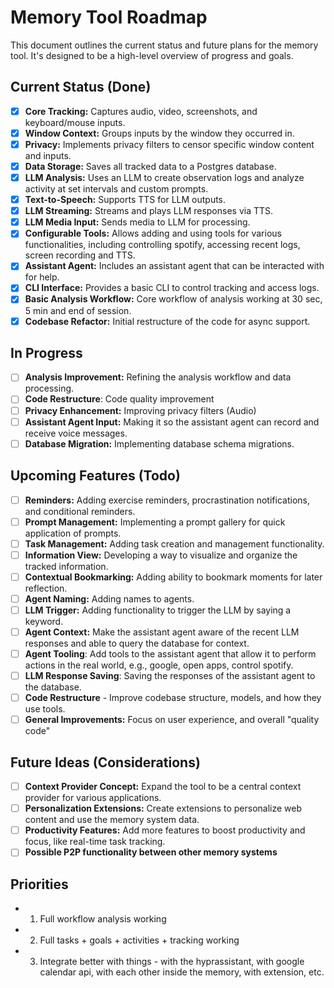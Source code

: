 # Memory Tool Roadmap

This document outlines the current status and future plans for the memory tool. It's designed to be a high-level overview of progress and goals.

## Current Status (Done)

*   [x] **Core Tracking:** Captures audio, video, screenshots, and keyboard/mouse inputs.
*   [x] **Window Context:** Groups inputs by the window they occurred in.
*   [x] **Privacy:** Implements privacy filters to censor specific window content and inputs.
*   [x] **Data Storage:** Saves all tracked data to a Postgres database.
*   [x] **LLM Analysis:** Uses an LLM to create observation logs and analyze activity at set intervals and custom prompts.
*   [x] **Text-to-Speech:** Supports TTS for LLM outputs.
*   [x] **LLM Streaming:** Streams and plays LLM responses via TTS.
*   [x] **LLM Media Input:** Sends media to LLM for processing.
*   [x] **Configurable Tools:** Allows adding and using tools for various functionalities, including controlling spotify, accessing recent logs, screen recording and TTS.
*   [x] **Assistant Agent:** Includes an assistant agent that can be interacted with for help.
*   [x] **CLI Interface:** Provides a basic CLI to control tracking and access logs.
*   [x] **Basic Analysis Workflow:** Core workflow of analysis working at 30 sec, 5 min and end of session.
*   [x] **Codebase Refactor:** Initial restructure of the code for async support.

## In Progress

*   [ ] **Analysis Improvement:** Refining the analysis workflow and data processing.
*   [ ] **Code Restructure**: Code quality improvement
*   [ ] **Privacy Enhancement:** Improving privacy filters (Audio)
*   [ ] **Assistant Agent Input:** Making it so the assistant agent can record and receive voice messages.
*   [ ] **Database Migration:** Implementing database schema migrations.

## Upcoming Features (Todo)

*   [ ] **Reminders:** Adding exercise reminders, procrastination notifications, and conditional reminders.
*   [ ] **Prompt Management:** Implementing a prompt gallery for quick application of prompts.
*   [ ] **Task Management:** Adding task creation and management functionality.
*   [ ] **Information View:** Developing a way to visualize and organize the tracked information.
*   [ ] **Contextual Bookmarking:** Adding ability to bookmark moments for later reflection.
*   [ ] **Agent Naming:** Adding names to agents.
*   [ ] **LLM Trigger:** Adding functionality to trigger the LLM by saying a keyword.
*   [ ] **Agent Context:** Make the assistant agent aware of the recent LLM responses and able to query the database for context.
*   [ ] **Agent Tooling**: Add tools to the assistant agent that allow it to perform actions in the real world, e.g., google, open apps, control spotify.
*   [ ] **LLM Response Saving**: Saving the responses of the assistant agent to the database.
*   [ ] **Code Restructure** - Improve codebase structure, models, and how they use tools.
*  [ ] **General Improvements:** Focus on user experience, and overall "quality code"

## Future Ideas (Considerations)

*   [ ] **Context Provider Concept:** Expand the tool to be a central context provider for various applications.
*   [ ] **Personalization Extensions:** Create extensions to personalize web content and use the memory system data.
*   [ ] **Productivity Features:** Add more features to boost productivity and focus, like real-time task tracking.
*   [ ] **Possible P2P functionality between other memory systems**

## Priorities
* 1. Full workflow analysis working
* 2. Full tasks + goals + activities + tracking working
* 3. Integrate better with things - with the hyprassistant, with google calendar api, with each other inside the memory, with extension, etc.

